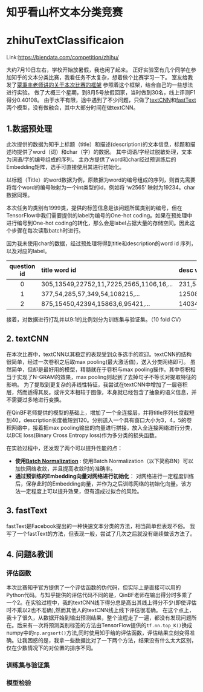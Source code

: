 # 知乎看山杯文本分类竞赛
# zhihuTextClassificaion

Link:https://biendata.com/competition/zhihu/

大约7月10日左右，学校开始放暑假，我也闲了起来。
正好实验室有几个同学在参加知乎的文本分类比赛，我看任务不太复杂，想着做个比赛学习一下。
室友给我发了[覃秉丰老师讲的关于本次比赛的框架](https://github.com/Qinbf/Tensorflow/tree/master/Tensorflow%E5%9F%BA%E7%A1%80%E4%BD%BF%E7%94%A8%E4%B8%8E%E6%96%87%E6%9C%AC%E5%88%86%E7%B1%BB%E5%BA%94%E7%94%A8)
参照着这个框架，结合自己的一些想法进行实验。
做了大概三个星期，到8月5号放假回家，当时做到30名，线上评测F1得分0.40108。
由于水平有限，途中遇到了不少问题，只做了[textCNN](https://github.com/buptchan/zhihuTextClassification/tree/master/textCNN)和[fastText](https://github.com/buptchan/zhihuTextClassification/tree/master/fastText)两个模型，没有做融合，其中大部分时间在做textCNN。

## 1.数据预处理
此次提供的数据为知乎上标题（title）和描述(description)的文本信息，标题和描述均提供了word（词）和char（字）的数据。
其中词语/字经过脱敏处理，文本为词语/字的编号组成的序列。
主办方提供了word和char经过预训练后的Embedding矩阵，选手可直接使用其进行初始化。

以标题（Title）的word数据为例，原数据为word的编号组成的序列，则首先需要将每个word的编号映射为一个int类型的id，例如将 ‘w2565’ 映射为19234。char数据同理。

本次任务的类别有1999类，提供的标签信息是该问题所属类别的编号，但在TensorFlow中我们需要提供的label为编号的One-hot coding。如果在预处理中进行编号到One-hot coding的转化，那么会是label占据大量的存储空间。因此这个步骤在每次读取batch时进行。

因为我未使用char的数据，经过预处理将得到title和description的word id 序列，以及对应的label。

| question id | title word id | desc word id | topic label |
| :--: | :--- |:---|:---|
| 	0  | 305,13549,22752,11,7225,2565,1106,16,...   |231,54,1681,54,11506,5714,7,...   | 7739004195693774975,3738968195649774859  |
| 1  | 377,54,285,57,349,54,108215,...   |12508,1380,72,27045,276,111   |                    -3149765934180654494  |
| 2  | 875,15450,42394,15863,6,95421,...  |140340,54,48398,54,140341,54,12856,... |-760432988437306018|   

接着，对数据进行打乱并以9:1的比例划分为训练集与验证集。（10 fold CV）

## 2. textCNN
在本次比赛中，textCNN以其稳定的表现受到众多选手的欢迎。textCNN的结构很简单，经过一次卷积之后取max pooling(最大激活值)，送入分类网络即可。
虽然简单，但却是最好用的模型，精髓就在于卷积与max pooling操作。其中卷积相当于实现了N-GRAM的效果，max pooling则起到了去掉句子不等长对提取特征的影响。
为了提取到更复杂的非线性特征，我尝试在textCNN中增加了一层卷积层，然而适得其反。或许文本相较于图像，本身就已经包含了抽象的语义信息，并不需要过多地进行变换。

在QinBF老师提供的模型的基础上，增加了一个全连接层，并将title序列长度截短到40，description长度截短到120。分别送入一个具有窗口大小为3，4，5的卷积网络中，接着把max pooling输出的向量进行拼接，放入全连接网络进行分类，以BCE loss(Binary Cross Entropy loss)作为多分类的损失函数。

在实验过程中，还发现了两个可以提升性能的点：
- **使用[Batch Normalization](https://arxiv.org/abs/1502.03167)** : 使用Batch Normalization（以下简称BN）可以加快网络收敛，并且提高收敛时的准确率。
- **通过预训练的Embedding向量对网络进行初始化**： 对网络进行一定程度训练后，保存此时的Embedding向量，并作为之后训练网络的初始化向量。该方法一定程度上可以提升效果，但有造成过拟合的风险。

## 3. fastText
 fastText是Facebook提出的一种快速文本分类的方法，相当简单但表现不俗。
 我写了一个fastText的方法，但表现一般，尝试了几次之后就没有继续做该方法了。

## 4. 问题&教训
### 评估函数
本次比赛知乎官方提供了一个评估函数的伪代码，但实际上是直接可以用的Python代码。与知乎提供的评估代码不同的是，QinBF老师在输出得分时多乘了一个2。在实验过程中，我的textCNN线下得分总是高出其线上得分不少(即使评估时不乘以2也不准确),然而其他人的textCNN线上线下评估很准确。
在这个点上，我卡了很久，从数据开始到输出预测结果，整个流程走了一遍，都没有发现问题所在。后来有一次将预测类别标签的方法由TensorFlow提供的`tf.nn.top_K()`换成numpy中的`np.argsort()`方法,同时使用知乎给的评估函数，评估结果立刻变得准确。让我困惑的是，我拿一些数据比对了一下两个方法，结果没有什么太大区别，仅在少数情况下的对位置的排序不同。

### 训练集与验证集
### 模型检验
